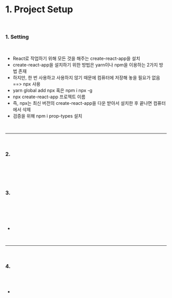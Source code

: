 # 1. Project Setup

<br>

### 1. Setting

<br>

- React로 작업하기 위해 모든 것을 해주는 create-react-app을 설치
- create-react-app을 설치하기 위한 방법은 yarn이나 npm을 이용하는 2가지 방법 존재
- 하지만, 한 번 사용하고 사용하지 않기 때문에 컴퓨터에 저장해 놓을 필요가 없음 ==> npx 사용
- yarn global add npx 혹은 npm i npx -g
- npx create-react-app 프로젝트 이름
- 즉, npx는 최신 버전의 create-react-app을 다운 받아서 설치한 후 끝나면 컴퓨터에서 삭제
- 검증을 위해 npm i prop-types 설치

<br>

---

<br>

### 2.

<br>

```javascript

```

<br>

### 3.

<br>

```javascript

```

<br>

-

<br>

---

<br>

### 4.

<br>

```javascript

```

-

<br>
